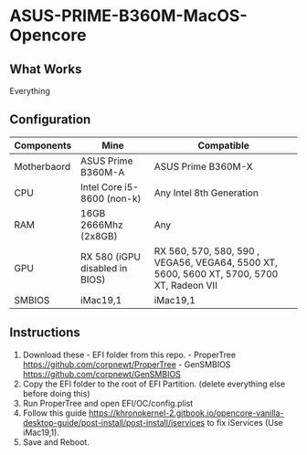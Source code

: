 # ASUS-PRIME-B360M-MacOS-Opencore

## What Works
Everything


## Configuration

| Components  | Mine | Compatible |
| ------------- | ------------- | ------------- |
| Motherbaord  | ASUS Prime B360M-A  | ASUS Prime B360M-X  |
| CPU  | Intel Core i5-8600 (non-k)  | Any Intel 8th Generation  |
| RAM  | 16GB 2666Mhz (2x8GB) | Any  |
| GPU  | RX 580 (iGPU disabled in BIOS)  | RX 560, 570, 580, 590 , VEGA56, VEGA64, 5500 XT, 5600, 5600 XT, 5700, 5700 XT, Radeon VII  |
| SMBIOS  | iMac19,1  | iMac19,1  |


## Instructions

1. Download these
                - EFI folder from this repo.
                - ProperTree https://github.com/corpnewt/ProperTree
                - GenSMBIOS https://github.com/corpnewt/GenSMBIOS
2. Copy the EFI folder to the root of EFI Partition. (delete everything else before doing this)
3. Run ProperTree and open EFI/OC/config.plist
4. Follow this guide https://khronokernel-2.gitbook.io/opencore-vanilla-desktop-guide/post-install/post-install/iservices to fix iServices (Use iMac19,1).
5. Save and Reboot.
